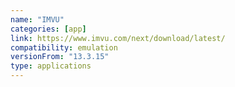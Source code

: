 ```yaml
---
name: "IMVU"
categories: [app]
link: https://www.imvu.com/next/download/latest/
compatibility: emulation
versionFrom: "13.3.15"
type: applications
---
```


